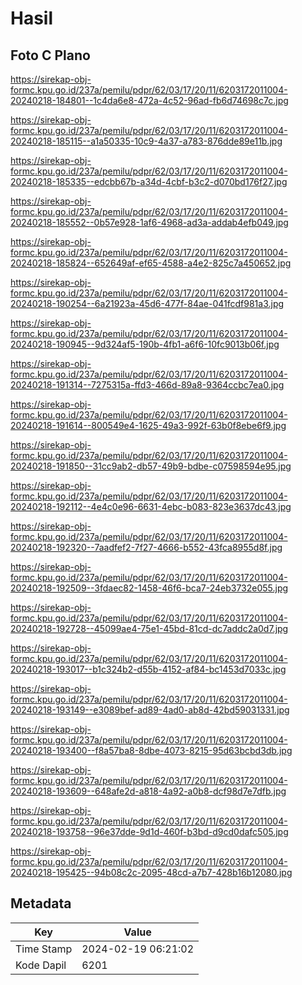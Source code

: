 # Hasil

## Foto C Plano

https://sirekap-obj-formc.kpu.go.id/237a/pemilu/pdpr/62/03/17/20/11/6203172011004-20240218-184801--1c4da6e8-472a-4c52-96ad-fb6d74698c7c.jpg

https://sirekap-obj-formc.kpu.go.id/237a/pemilu/pdpr/62/03/17/20/11/6203172011004-20240218-185115--a1a50335-10c9-4a37-a783-876dde89e11b.jpg

https://sirekap-obj-formc.kpu.go.id/237a/pemilu/pdpr/62/03/17/20/11/6203172011004-20240218-185335--edcbb67b-a34d-4cbf-b3c2-d070bd176f27.jpg

https://sirekap-obj-formc.kpu.go.id/237a/pemilu/pdpr/62/03/17/20/11/6203172011004-20240218-185552--0b57e928-1af6-4968-ad3a-addab4efb049.jpg

https://sirekap-obj-formc.kpu.go.id/237a/pemilu/pdpr/62/03/17/20/11/6203172011004-20240218-185824--652649af-ef65-4588-a4e2-825c7a450652.jpg

https://sirekap-obj-formc.kpu.go.id/237a/pemilu/pdpr/62/03/17/20/11/6203172011004-20240218-190254--6a21923a-45d6-477f-84ae-041fcdf981a3.jpg

https://sirekap-obj-formc.kpu.go.id/237a/pemilu/pdpr/62/03/17/20/11/6203172011004-20240218-190945--9d324af5-190b-4fb1-a6f6-10fc9013b06f.jpg

https://sirekap-obj-formc.kpu.go.id/237a/pemilu/pdpr/62/03/17/20/11/6203172011004-20240218-191314--7275315a-ffd3-466d-89a8-9364ccbc7ea0.jpg

https://sirekap-obj-formc.kpu.go.id/237a/pemilu/pdpr/62/03/17/20/11/6203172011004-20240218-191614--800549e4-1625-49a3-992f-63b0f8ebe6f9.jpg

https://sirekap-obj-formc.kpu.go.id/237a/pemilu/pdpr/62/03/17/20/11/6203172011004-20240218-191850--31cc9ab2-db57-49b9-bdbe-c07598594e95.jpg

https://sirekap-obj-formc.kpu.go.id/237a/pemilu/pdpr/62/03/17/20/11/6203172011004-20240218-192112--4e4c0e96-6631-4ebc-b083-823e3637dc43.jpg

https://sirekap-obj-formc.kpu.go.id/237a/pemilu/pdpr/62/03/17/20/11/6203172011004-20240218-192320--7aadfef2-7f27-4666-b552-43fca8955d8f.jpg

https://sirekap-obj-formc.kpu.go.id/237a/pemilu/pdpr/62/03/17/20/11/6203172011004-20240218-192509--3fdaec82-1458-46f6-bca7-24eb3732e055.jpg

https://sirekap-obj-formc.kpu.go.id/237a/pemilu/pdpr/62/03/17/20/11/6203172011004-20240218-192728--45099ae4-75e1-45bd-81cd-dc7addc2a0d7.jpg

https://sirekap-obj-formc.kpu.go.id/237a/pemilu/pdpr/62/03/17/20/11/6203172011004-20240218-193017--b1c324b2-d55b-4152-af84-bc1453d7033c.jpg

https://sirekap-obj-formc.kpu.go.id/237a/pemilu/pdpr/62/03/17/20/11/6203172011004-20240218-193149--e3089bef-ad89-4ad0-ab8d-42bd59031331.jpg

https://sirekap-obj-formc.kpu.go.id/237a/pemilu/pdpr/62/03/17/20/11/6203172011004-20240218-193400--f8a57ba8-8dbe-4073-8215-95d63bcbd3db.jpg

https://sirekap-obj-formc.kpu.go.id/237a/pemilu/pdpr/62/03/17/20/11/6203172011004-20240218-193609--648afe2d-a818-4a92-a0b8-dcf98d7e7dfb.jpg

https://sirekap-obj-formc.kpu.go.id/237a/pemilu/pdpr/62/03/17/20/11/6203172011004-20240218-193758--96e37dde-9d1d-460f-b3bd-d9cd0dafc505.jpg

https://sirekap-obj-formc.kpu.go.id/237a/pemilu/pdpr/62/03/17/20/11/6203172011004-20240218-195425--94b08c2c-2095-48cd-a7b7-428b16b12080.jpg


## Metadata

| Key        | Value               |
| ---------- | ------------------- |
| Time Stamp | 2024-02-19 06:21:02 |
| Kode Dapil | 6201                |



